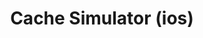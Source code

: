 ---
layout: portfolio_detail
order: 6
title:  Cache Simulator (ios)
name: cache-simulator
badge-description: an ios application for simulating caching Algorithms in CPU
filter: filter-mobile
badge-image: badge.jpeg
category: Mobile
client:
project-date: Spring 2016
project-url:
github-repository: abradat/CacheSimulator
full-description:
images:
    - 'direct-mapped.png'
    - 'result.png'
    - 'architecture.png'
---